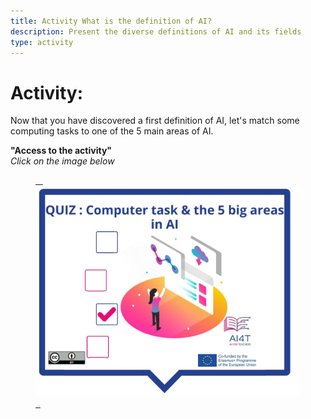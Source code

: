 ```yaml
---
title: Activity What is the definition of AI?
description: Present the diverse definitions of AI and its fields
type: activity
---
```


# Activity:  

Now that you have discovered a first definition of AI, let's match some computing tasks to one of the 5 main areas of AI.

**"Access to the activity"**  
_Click on the image below_
<a href="2-1-2-what-is-the-definition-of-ai/2-1-2.html" target="_blank"><figure> 
  <img src="images/VisuelQUIZComputerstasksandthe5bigsareasinAI.jpg" alt="AI types classification Activity"/>  
</figure></a>
